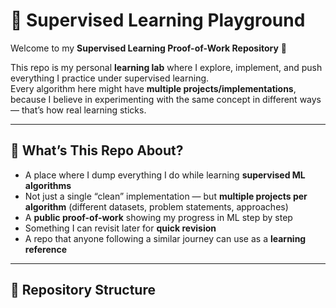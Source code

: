 # 🚀 Supervised Learning Playground  

Welcome to my **Supervised Learning Proof-of-Work Repository** 🎯  

This repo is my personal **learning lab** where I explore, implement, and push everything I practice under supervised learning.  
Every algorithm here might have **multiple projects/implementations**, because I believe in experimenting with the same concept in different ways — that’s how real learning sticks.  

---

## 📌 What’s This Repo About?  

- A place where I dump everything I do while learning **supervised ML algorithms**  
- Not just a single “clean” implementation — but **multiple projects per algorithm** (different datasets, problem statements, approaches)  
- A **public proof-of-work** showing my progress in ML step by step  
- Something I can revisit later for **quick revision**  
- A repo that anyone following a similar journey can use as a **learning reference**  

---

## 📂 Repository Structure  

